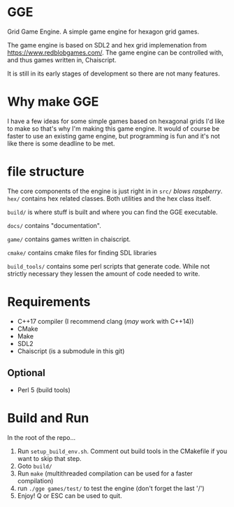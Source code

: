 # GGE
Grid Game Engine. A simple game engine for hexagon grid games. 

The game engine is based on SDL2 and hex grid implemenation from https://www.redblobgames.com/.
The game engine can be controlled with, and thus games written in, Chaiscript. 

It is still in its early stages of development so there are not many features.

# Why make GGE
I have a few ideas for some simple games based on hexagonal grids I'd like to make so that's why I'm making this game engine. 
It would of course be faster to use an existing game engine, but programming is fun and it's not like there is some deadline to be met. 

# file structure
The core components of the engine is just right in in `src/` *blows raspberry*.
`hex/` contains hex related classes. Both utilities and the hex class itself.

`build/` is where stuff is built and where you can find the GGE executable.

`docs/` contains "documentation".

`game/` contains games written in chaiscript.

`cmake/` contains cmake files for finding SDL libraries 

`build_tools/` contains some perl scripts that generate code. While not strictly necessary they lessen the amount of code needed to write.

# Requirements
* C++17 compiler (I recommend clang (*may* work with C++14))
* CMake
* Make
* SDL2
* Chaiscript (is a submodule in this git)
## Optional
* Perl 5 (build tools)

# Build and Run
In the root of the repo...
1. Run `setup_build_env.sh`. Comment out build tools in the CMakefile if you want to skip that step.
2. Goto `build/`
3. Run `make` (multithreaded compilation can be used for a faster compilation)
4. run `./gge games/test/` to test the engine (don't forget the last '/')
5. Enjoy! Q or ESC can be used to quit. 
